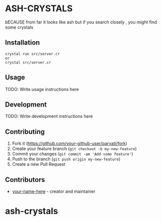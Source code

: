 # ASH-CRYSTALS

bECAUSE from far it looks like ash but if you search closely , you might find some crystals

## Installation

```
crystal run src/server.cr
or
crystal src/server.cr
```

## Usage

TODO: Write usage instructions here

## Development

TODO: Write development instructions here

## Contributing

1. Fork it (<https://github.com/your-github-user/parvati/fork>)
2. Create your feature branch (`git checkout -b my-new-feature`)
3. Commit your changes (`git commit -am 'Add some feature'`)
4. Push to the branch (`git push origin my-new-feature`)
5. Create a new Pull Request

## Contributors

- [your-name-here](https://github.com/your-github-user) - creator and maintainer
# ash-crystals
